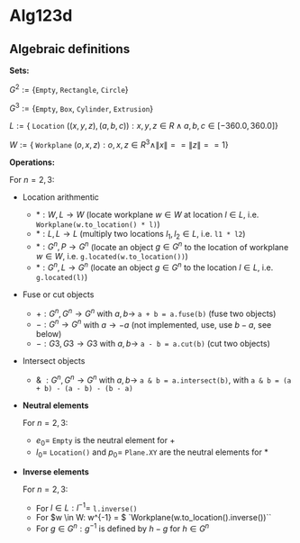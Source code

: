 # Alg123d

## Algebraic definitions

**Sets:**

$G^2 := \lbrace$`Empty`, `Rectangle`, `Circle`$\rbrace$

$G^3 := \lbrace$`Empty`, `Box`, `Cylinder`, `Extrusion`$\rbrace$

$L  := \lbrace$ `Location` $((x,y,z), (a,b,c)): x,y,z \in R \land a,b,c \in [-360.0,360.0]\rbrace$

$W  := \lbrace$ `Workplane` $(o,x,z): o,x,z ∈ R^3 \land \|x\| == \|z\| == 1\rbrace$

**Operations:**

For $n = 2, 3$:

- Location arithmentic
    - $*: W,L \rightarrow W$   (locate workplane $w \in W$ at location $l \in L$, i.e. `Workplane(w.to_location() * l)`)
    - $*: L,L \rightarrow L$   (multiply two locations $l_1, l_2 \in L$, i.e. `l1 * l2`)
    - $*: G^n,P \rightarrow G^n$  (locate an object $g \in G^n$ to the location of workplane $w \in W$, i.e. `g.located(w.to_location())`)
    - $*: G^n,L \rightarrow G^n$  (locate an object $g \in G^n$ to the location $l \in L$, i.e. `g.located(l)`)

- Fuse or cut objects
    - $+: G^n, G^n \rightarrow G^n$  with $a, b \rightarrow$ `a + b = a.fuse(b)` (fuse two objects)
    - $-: G^n \rightarrow G^n$ with $a \rightarrow -a$ (not implemented, use, use $b - a$, see below)
    - $-: G3, G3 \rightarrow G3$ with $a, b \rightarrow$ `a - b = a.cut(b)` (cut two objects)

- Intersect objects
    - &amp; $: G^n, G^n \rightarrow G^n$ with $a, b \rightarrow$ `a & b = a.intersect(b)`, with `a & b = (a + b) - (a - b) - (b - a)`

- **Neutral elements**

    For $n = 2, 3$:

    - $e_0 =$ `Empty` is the neutral element for $+$
    - $l_0 =$ `Location()` and $p_0 =$ `Plane.XY` are the neutral elements for $*$

- **Inverse elements**

    For $n = 2, 3$:

    - For $l \in L: l^{-1} =$ `l.inverse()`
    - For $w \in W: w^{-1} = $ `Workplane(w.to_location().inverse())``
    - For $g \in G^n: g^{-1}$ is defined by $h - g$ for $h \in G^n$
